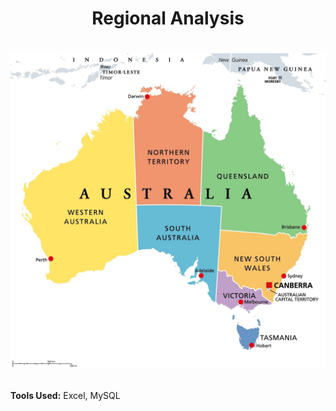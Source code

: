 # <p align="center">Regional Analysis</p>
# <p align="center">![Pic](https://github.com/saranshguptasg/CaseStudy_MS_Excel_2/blob/main/Screenshot/Australia.jpeg)</p>

**Tools Used:** Excel, MySQL

